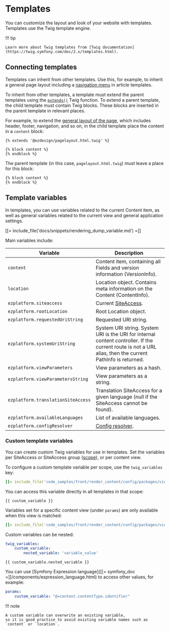 # Templates

You can customize the layout and look of your website with templates.
Templates use the Twig template engine.

!!! tip

    Learn more about Twig templates from [Twig documentation](https://twig.symfony.com/doc/2.x/templates.html).

## Connecting templates

Templates can inherit from other templates.
Use this, for example, to inherit a general page layout including a [navigation menu](../layout/add_menu.md) in article templates.

To inherit from other templates, a template must extend the parent templates
using the [`extends()`](https://twig.symfony.com/doc/3.x/tags/extends.html) Twig function.
To extend a parent template, the child template must contain Twig blocks.
These blocks are inserted in the parent template in relevant places.

For example, to extend the [general layout of the page](template_configuration.md#view-rules-and-matching), which includes header, footer, navigation, and so on,
in the child template place the content in a `content` block:

``` html+twig
{% extends '@ezdesign/pagelayout.html.twig' %}

{% block content %}
{% endblock %}
```

The parent template (in this case, `pagelayout.html.twig`) must leave a place for this block:

``` html+twig
{% block content %}
{% endblock %}
```

## Template variables

In templates, you can use variables related to the current Content item,
as well as general variables related to the current view and general application settings.

[[= include_file('docs/snippets/rendering_dump_variable.md') =]]

Main variables include:

|Variable |Description|
|------|------|
|`content`|Content item, containing all Fields and version information (VersionInfo). |
|`location`|Location object. Contains meta information on the Content (ContentInfo). |
|`ezplatform.siteaccess`| Current [SiteAccess](../../multisite/multisite.md). |
|`ezplatform.rootLocation`| Root Location object. |
|`ezplatform.requestedUriString`| Requested URI string. |
|`ezplatform.systemUriString`| System URI string. System URI is the URI for internal content controller. If the current route is not a URL alias, then the current PathInfo is returned. |
|`ezplatform.viewParameters`| View parameters as a hash. |
|`ezplatform.viewParametersString`| View parameters as a string. |
|`ezplatform.translationSiteAccess`| Translation SiteAccess for a given language (null if the SiteAccess cannot be found). |
|`ezplatform.availableLanguages`| List of available languages. |
|`ezplatform.configResolver`| [Config resolver](../../config_dynamic.md#configresolver). |

### Custom template variables

You can create custom Twig variables for use in templates.
Set the variables per SiteAccess or SiteAccess group ([scope](../../multisite/multisite_configuration.md#scope)), or per content view.

To configure a custom template variable per scope, use the `twig_variables` key:

``` yaml
[[= include_file('code_samples/front/render_content/config/packages/views.yaml', 4, 7) =]][[= include_file('code_samples/front/render_content/config/packages/views.yaml', 31, 33) =]]
```

You can access this variable directly in all templates in that scope:

``` html+twig
{{ custom_variable }}
```

Variables set for a specific content view (under `params`) are only available when this view is matched:

``` yaml
[[= include_file('code_samples/front/render_content/config/packages/views.yaml', 24, 31) =]]
```

Custom variables can be nested:

``` yaml
twig_variables:
    custom_variable:
        nested_variable: 'variable_value'
```

``` html+twig
{{ custom_variable.nested_variable }}
```

You can use [Symfony Expression language]([[= symfony_doc =]]/components/expression_language.html)
to access other values, for example:

``` yaml
params:
    custom_variable: "@=content.contentType.identifier"
```

!!! note

    A custom variable can overwrite an existing variable,
    so it is good practice to avoid existing variable names such as `content` or `location`.
